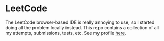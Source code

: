 # LeetCode

The LeetCode browser-based IDE is really annoying to use, so I started doing all the problem locally instead. This repo contains a collection of all my attempts, submissions, tests, etc. See my profile [here](https://leetcode.com/wowitswyatt/).
